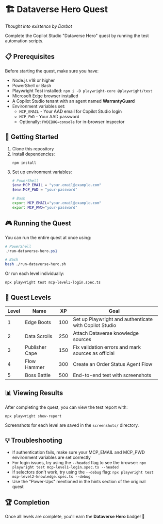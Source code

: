 # 🏗️ Dataverse Hero Quest
*Thought into existence by Darbot*

Complete the Copilot Studio "Dataverse Hero" quest by running the test automation scripts.

## 📋 Prerequisites

Before starting the quest, make sure you have:

- Node.js v18 or higher
- PowerShell or Bash
- Playwright Test installed: `npm i -D playwright-core @playwright/test`
- Microsoft Edge browser installed
- A Copilot Studio tenant with an agent named **WarrantyGuard**
- Environment variables set:
  - `MCP_EMAIL` - Your AAD email for Copilot Studio login
  - `MCP_PWD` - Your AAD password
  - Optionally: `PWDEBUG=console` for in-browser inspector

## 🚀 Getting Started

1. Clone this repository
2. Install dependencies:
   ```
   npm install
   ```
3. Set up environment variables:
   ```powershell
   # PowerShell
   $env:MCP_EMAIL = "your.email@example.com"
   $env:MCP_PWD = "your-password"
   ```
   ```bash
   # Bash
   export MCP_EMAIL="your.email@example.com"
   export MCP_PWD="your-password"
   ```

## 🎮 Running the Quest

You can run the entire quest at once using:

```powershell
# PowerShell
./run-dataverse-hero.ps1
```

```bash
# Bash
bash ./run-dataverse-hero.sh
```

Or run each level individually:

```
npx playwright test mcp-level1-login.spec.ts
```

## 🎯 Quest Levels

| Level | Name | XP | Goal |
|-------|------|----|----|
| 1 | Edge Boots | 100 | Set up Playwright and authenticate with Copilot Studio |
| 2 | Data Scrolls | 250 | Attach Dataverse knowledge sources |
| 3 | Publisher Cape | 150 | Fix validation errors and mark sources as official |
| 4 | Flow Hammer | 300 | Create an Order Status Agent Flow |
| 5 | Boss Battle | 500 | End-to-end test with screenshots |

## 📊 Viewing Results

After completing the quest, you can view the test report with:

```
npx playwright show-report
```

Screenshots for each level are saved in the `screenshots/` directory.

## 💡 Troubleshooting

- If authentication fails, make sure your MCP_EMAIL and MCP_PWD environment variables are set correctly
- For login issues, try using the `--headed` flag to see the browser: `npx playwright test mcp-level1-login.spec.ts --headed`
- If selectors don't work, try using the `--debug` flag: `npx playwright test mcp-level2-knowledge.spec.ts --debug`
- Use the "Power-Ups" mentioned in the hints section of the original quest

## 🏆 Completion

Once all levels are complete, you'll earn the **Dataverse Hero** badge! 🎉
